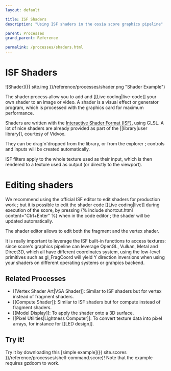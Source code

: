 ```yaml
---
layout: default

title: ISF Shaders
description: "Using ISF shaders in the ossia score graphics pipeline"

parent: Processes
grand_parent: Reference

permalink: /processes/shaders.html
---
```


# ISF Shaders

![Shader]({{ site.img }}/reference/processes/shader.png "Shader Example")

The shader process allow you to add and [[Live coding|live-code]] your own shader to an image or video.
A shader is a visual effect or generator program, which is processed with the graphics card for maximum performance.

Shaders are written with the [Interactive Shader Format (ISF)](https://isf.video), using GLSL.
A lot of nice shaders are already provided as part of the [[library|user library]], courtesy of Vidvox.

They can be drag'n'dropped from the library, or from the explorer ; controls and inputs will be created automatically.

ISF filters apply to the whole texture used as their input, which is then rendered to a texture used as output (or directly to the viewport).

# Editing shaders

We recommend using the official ISF editor to edit shaders for production work ; but it is possible to edit the shader code [[Live coding|live]] during execution of the score, by pressing {% include shortcut.html content="Ctrl+Enter" %} when in the code editor ; the shader will be updated automatically.

The shader editor allows to edit both the fragment and the vertex shader.

It is really important to leverage the ISF built-in functions to access textures: since score's graphics pipeline can leverage OpenGL, Vulkan, Metal and Direct3D, which all have different coordinates system, using the low-level primitives such as gl_FragCoord will yield Y direction inversions when using your shaders on different operating systems or grahpics backend.

## Related Processes

- [[Vertex Shader Art|VSA Shader]]: Similar to ISF shaders but for vertex instead of fragment shaders.
- [[Compute Shader]]: Similar to ISF shaders but for compute instead of fragment shaders.
- [[Model Display]]: To apply the shader onto a 3D surface.
- [[Pixel Utilities|Lightness Computer]]: To convert texture data into pixel arrays, for instance for [[LED design]].
## Try it!

Try it by downloading this [simple example]({{ site.scores }}/reference/processes/shell-command.score)!
Note that the example requires gzdoom to work.
